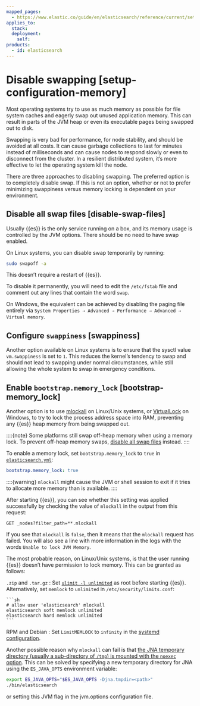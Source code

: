 ```yaml
---
mapped_pages:
  - https://www.elastic.co/guide/en/elasticsearch/reference/current/setup-configuration-memory.html
applies_to:
  stack:
  deployment:
    self:
products:
  - id: elasticsearch
---
```


# Disable swapping [setup-configuration-memory]

Most operating systems try to use as much memory as possible for file system caches and eagerly swap out unused application memory. This can result in parts of the JVM heap or even its executable pages being swapped out to disk.

Swapping is very bad for performance, for node stability, and should be avoided at all costs. It can cause garbage collections to last for minutes instead of milliseconds and can cause nodes to respond slowly or even to disconnect from the cluster. In a resilient distributed system, it’s more effective to let the operating system kill the node.

There are three approaches to disabling swapping. The preferred option is to completely disable swap. If this is not an option, whether or not to prefer minimizing swappiness versus memory locking is dependent on your environment.

## Disable all swap files [disable-swap-files]

Usually {{es}} is the only service running on a box, and its memory usage is controlled by the JVM options. There should be no need to have swap enabled.

On Linux systems, you can disable swap temporarily by running:

```sh
sudo swapoff -a
```

This doesn’t require a restart of {{es}}.

To disable it permanently, you will need to edit the `/etc/fstab` file and comment out any lines that contain the word `swap`.

On Windows, the equivalent can be achieved by disabling the paging file entirely via `System Properties → Advanced → Performance → Advanced → Virtual memory`.


## Configure `swappiness` [swappiness]

Another option available on Linux systems is to ensure that the sysctl value `vm.swappiness` is set to `1`. This reduces the kernel’s tendency to swap and should not lead to swapping under normal circumstances, while still allowing the whole system to swap in emergency conditions.


## Enable `bootstrap.memory_lock` [bootstrap-memory_lock]

Another option is to use [mlockall](http://opengroup.org/onlinepubs/007908799/xsh/mlockall.md) on Linux/Unix systems, or [VirtualLock](https://msdn.microsoft.com/en-us/library/windows/desktop/aa366895%28v=vs.85%29.aspx) on Windows, to try to lock the process address space into RAM, preventing any {{es}} heap memory from being swapped out.

::::{note}
Some platforms still swap off-heap memory when using a memory lock. To prevent off-heap memory swaps, [disable all swap files](#disable-swap-files) instead.
::::


To enable a memory lock, set `bootstrap.memory_lock` to `true` in [`elasticsearch.yml`](/deploy-manage/deploy/self-managed/configure-elasticsearch.md):

```yaml
bootstrap.memory_lock: true
```

::::{warning}
`mlockall` might cause the JVM or shell session to exit if it tries to allocate more memory than is available.
::::


After starting {{es}}, you can see whether this setting was applied successfully by checking the value of `mlockall` in the output from this request:

```console
GET _nodes?filter_path=**.mlockall
```

If you see that `mlockall` is `false`, then it means that the `mlockall` request has failed. You will also see a line with more information in the logs with the words `Unable to lock JVM Memory`.

The most probable reason, on Linux/Unix systems, is that the user running {{es}} doesn’t have permission to lock memory. This can be granted as follows:

`.zip` and `.tar.gz`
:   Set [`ulimit -l unlimited`](setting-system-settings.md#ulimit) as root before starting {{es}}. Alternatively, set `memlock` to `unlimited` in `/etc/security/limits.conf`:

    ```sh
    # allow user 'elasticsearch' mlockall
    elasticsearch soft memlock unlimited
    elasticsearch hard memlock unlimited
    ```


RPM and Debian
:   Set `LimitMEMLOCK` to `infinity` in the [systemd configuration](setting-system-settings.md#systemd).

Another possible reason why `mlockall` can fail is that [the JNA temporary directory (usually a sub-directory of `/tmp`) is mounted with the `noexec` option](executable-jna-tmpdir.md). This can be solved by specifying a new temporary directory for JNA using the `ES_JAVA_OPTS` environment variable:

```sh
export ES_JAVA_OPTS="$ES_JAVA_OPTS -Djna.tmpdir=<path>"
./bin/elasticsearch
```

or setting this JVM flag in the jvm.options configuration file.
